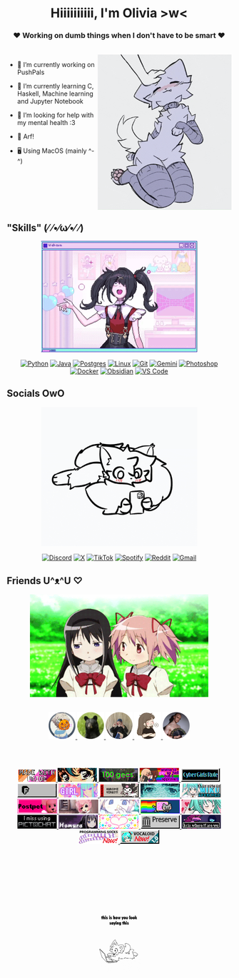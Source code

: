 <div align="center">

# Hiiiiiiiiii, I'm **Olivia** >w<
### ❤ Working on dumb things when I don't have to be smart ❤
</div>

<br>

<img align="right" src="resources/gif1.gif" width="300">

- 🔭 I’m currently working on PushPals

- 🌱 I’m currently learning C, Haskell, Machine learning and Jupyter Notebook

- 🤝 I’m looking for help with my mental health :3

- 🐶 Arf!

- 🖥️ Using MacOS (mainly ^-^)

<br>
<br>
<br>
<br>
<br>

## "Skills" (⁄ ⁄•⁄ω⁄•⁄ ⁄)
<div align="center">
  <img src="resources/gif2.gif" width="350">

[![Python](https://img.shields.io/badge/Python-3776AB?logo=python&logoColor=fff)](#)
[![Java](https://img.shields.io/badge/Java-%23ED8B00.svg?logo=openjdk&logoColor=white)](#)
[![Postgres](https://img.shields.io/badge/Postgres-%23316192.svg?logo=postgresql&logoColor=white)](#)
[![Linux](https://img.shields.io/badge/Linux-FCC624?logo=linux&logoColor=black)](#)
[![Git](https://img.shields.io/badge/Git-F05032?logo=git&logoColor=fff)](#)
[![Gemini](https://img.shields.io/badge/Gemini-886FBF?logo=googlegemini&logoColor=fff)](#)
[![Photoshop](https://img.shields.io/badge/Photoshop-31A8FF?logo=Adobe%20Photoshop&logoColor=black)](#)
[![Docker](https://img.shields.io/badge/Docker-2496ED?logo=docker&logoColor=fff)](#)
[![Obsidian](https://img.shields.io/badge/Obsidian-%23483699.svg?&logo=obsidian&logoColor=white)](#)
[![VS Code](https://custom-icon-badges.demolab.com/badge/VS%20Code-0078d7.svg?logo=vsc&logoColor=white)](#)
</div>

## Socials OwO
<div align="center">
  <img src="resources/gif3.gif" width="350">

[![Discord](https://img.shields.io/badge/Discord-%235865F2.svg?&logo=discord&logoColor=white)](#)
[![X](https://img.shields.io/badge/X-%23000000.svg?logo=X&logoColor=white)](#)
[![TikTok](https://img.shields.io/badge/TikTok-black?logo=tiktok&logoColor=white)](#)
[![Spotify](https://img.shields.io/badge/Spotify-1ED760?logo=spotify&logoColor=white)](#)
[![Reddit](https://img.shields.io/badge/Reddit-FF4500?logo=reddit&logoColor=white)](#)
[![Gmail](https://img.shields.io/badge/Gmail-D14836?logo=gmail&logoColor=white)](#)
</div>

## Friends U^ᴥ^U ♡
<div align="center">
  <img src="resources/gif4.gif" width="400">

  <br>
  <br>

  <a href="https://x.com/Cutieanimator"><img src="resources/sarah-modified.png" width="60">
  <a href="https://github.com/Marcus543211"><img src="resources/marcus-modified.png" width="60">
  <a href="https://github.com/snadster"><img src="resources/snaddy-modified.png" width="60">
  <a href="https://github.com/sofielofberg"><img src="resources/sofie-modified.png" width="60">
  <a href="https://github.com/DrFisk0"><img src="resources/jonas-modified.png" width="60">
</div>

<br>
<br>
<div align="center">

![](resources/badge_1.gif)
![](resources/badge_2.gif)
![](resources/badge_3.gif)
![](resources/badge_4.gif)
![](resources/badge_5.gif)
![](resources/badge_6.gif)
![](resources/badge_7.gif)
![](resources/badge_8.gif)
![](resources/badge_9.gif)
![](resources/badge_10.gif)
![](resources/badge_11.gif)
![](resources/badge_12.gif)
![](resources/badge_13.gif)
![](resources/badge_14.gif)
![](resources/badge_15.gif)
![](resources/badge_16.gif)
![](resources/badge_17.gif)
![](resources/badge_18.gif)
![](resources/badge_19.png)
![](resources/badge_20.png)
![](resources/badge_21.png)
![](resources/badge_22.png)
  <br>
  <br>
  <br>
  <br>
  <br>
  <br>
  <br>
  <br>
  <br>
  <br>
  <img src="resources/gif5.gif" width="100">
</div>










